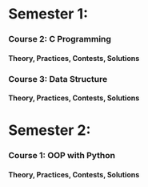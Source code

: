 # Semester 1: 
### Course 2: C Programming
#### Theory, Practices, Contests, Solutions

### Course 3: Data Structure
#### Theory, Practices, Contests, Solutions

# Semester 2: 
### Course 1: OOP with Python
#### Theory, Practices, Contests, Solutions

